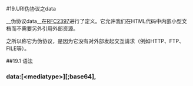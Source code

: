 #19.URI伪协议之data
  
  __伪协议data__在<a target="_blank" href="http://www.ietf.org/rfc/rfc2397.txt">RFC2397</a>进行了定义。它允许我们在HTML代码中内嵌小型文档而不需要另外引用外部资源。
  
  之所以称它为伪协议，是因为它没有对外部发起交互请求（例如HTTP、FTP、FILE等）。

##19.1 语法

### data:[\<mediatype\>][\;base64],<data>
